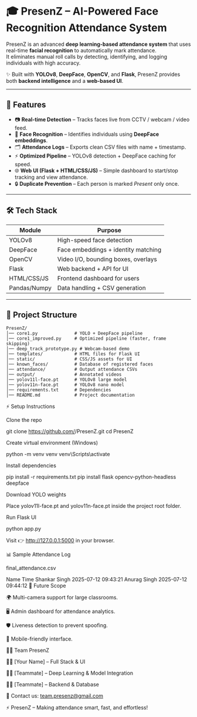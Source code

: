 # 🎓 PresenZ – AI-Powered Face Recognition Attendance System  

PresenZ is an advanced **deep learning-based attendance system** that uses real-time **facial recognition** to automatically mark attendance.  
It eliminates manual roll calls by detecting, identifying, and logging individuals with high accuracy.  

✨ Built with **YOLOv8**, **DeepFace**, **OpenCV**, and **Flask**, PresenZ provides both **backend intelligence** and a **web-based UI**.  

---

## 🚀 Features  

- 📷 **Real-time Detection** – Tracks faces live from CCTV / webcam / video feed.  
- 🤖 **Face Recognition** – Identifies individuals using **DeepFace embeddings**.  
- 🗂️ **Attendance Logs** – Exports clean CSV files with name + timestamp.  
- ⚡ **Optimized Pipeline** – YOLOv8 detection + DeepFace caching for speed.  
- 🌐 **Web UI (Flask + HTML/CSS/JS)** – Simple dashboard to start/stop tracking and view attendance.  
- 🔒 **Duplicate Prevention** – Each person is marked *Present* only once.  

---

## 🛠️ Tech Stack  

| Module       | Purpose                              |  
|--------------|--------------------------------------|  
| YOLOv8       | High-speed face detection            |  
| DeepFace     | Face embeddings + identity matching  |  
| OpenCV       | Video I/O, bounding boxes, overlays  |  
| Flask        | Web backend + API for UI             |  
| HTML/CSS/JS  | Frontend dashboard for users         |  
| Pandas/Numpy | Data handling + CSV generation       |  

---

## 📂 Project Structure  

```
PresenZ/
│── core1.py              # YOLO + DeepFace pipeline  
│── core1_improved.py     # Optimized pipeline (faster, frame skipping)  
│── deep_track_prototype.py # Webcam-based demo  
│── templates/            # HTML files for Flask UI  
│── static/               # CSS/JS assets for UI  
│── known_faces/          # Database of registered faces  
│── attendance/           # Output attendance CSVs  
│── output/               # Annotated videos  
│── yolov11l-face.pt      # YOLOv8 large model  
│── yolov11n-face.pt      # YOLOv8 nano model  
│── requirements.txt      # Dependencies  
│── README.md             # Project documentation  
```

⚡ Setup Instructions

Clone the repo

git clone https://github.com/<your-username>/PresenZ.git
cd PresenZ


Create virtual environment (Windows)

python -m venv venv
venv\Scripts\activate


Install dependencies

pip install -r requirements.txt
pip install flask opencv-python-headless deepface


Download YOLO weights

Place yolov11l-face.pt and yolov11n-face.pt inside the project root folder.

Run Flask UI

python app.py


Visit 👉 http://127.0.0.1:5000 in your browser.

📊 Sample Attendance Log

final_attendance.csv

Name	Time
Shankar Singh	2025-07-12 09:43:21
Anurag Singh	2025-07-12 09:44:12
🔮 Future Scope

🌍 Multi-camera support for large classrooms.

🖥️ Admin dashboard for attendance analytics.

🛡️ Liveness detection to prevent spoofing.

📱 Mobile-friendly interface.

👨‍💻 Team PresenZ

🧑‍💻 [Your Name] – Full Stack & UI

🧑‍💻 [Teammate] – Deep Learning & Model Integration

🧑‍💻 [Teammate] – Backend & Database

📧 Contact us: team.presenz@gmail.com

⚡ PresenZ – Making attendance smart, fast, and effortless!
